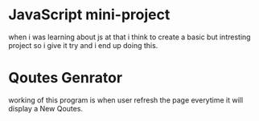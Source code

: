 # JavaScript mini-project
when i was learning about js at that i think to create a basic but intresting project so i give it try and i end up doing this.
# Qoutes Genrator
working of this program is when user refresh the page everytime it will display a New Qoutes.
